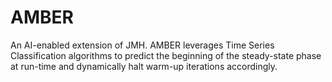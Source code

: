 # AMBER
 An AI-enabled extension of JMH. AMBER leverages Time Series Classification algorithms to predict the beginning of the steady-state phase at run-time and dynamically halt warm-up iterations accordingly.
